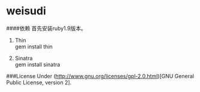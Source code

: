 weisudi
=======

####依赖
首先安装ruby1.9版本。

1. Thin  
  gem install thin
  
2. Sinatra  
  gem install sinatra

###License
Under (http://www.gnu.org/licenses/gpl-2.0.html)[GNU General Public License, version 2].
